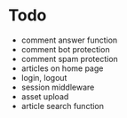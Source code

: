 # Todo

* comment answer function
* comment bot protection
* comment spam protection
* articles on home page
* login, logout
* session middleware
* asset upload
* article search function
